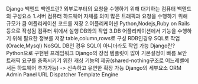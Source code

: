 Django
백엔드
백엔드란?
외부로부터의 요청을 수행하기 위해 대기하는 컴퓨터
백엔드의 구성요소
1.서버
컴퓨터 하드웨어 자체를 의미
많은 트래픽과 요청을 수행하기 위해 규모가 큼
어플리케이션 코드를 저장
2.어플리케이션
Python,Nodejs,Ruby on Rails등으로 작성됨
컴퓨터 위에서 실행
DB와의 작업
3.DB
어플리케이션에서 기능을 수행하기 위해 필요한 정보를 저장
table,column,rows로 구성
RDB인경우 SQL로 작업(Oracle,Mysql)
NoSQL DB인 경우 SQL이 아니더라도 작업 가능
Django란?
Python으로 구현된 프레임워크
Django의 장점
템플릿이 많아 기본설정이 빠름
보안
트래픽 요구를 충족시키기 위한 캐싱 기능의 제공(shared-nothing구조로 어느레벨에서든 하드웨어 추가가능) -> 신속하고 유연한 확장 가능
Django의 세부요소
ORM
Admin Panel
URL Dispatcher
Template Engine
